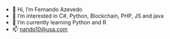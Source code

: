 - 👋 Hi, I’m Fernando Azevedo
- 👀 I’m interested in  C#, Python, Blockchain, PHP, JS and java
- 🌱 I’m currently learning  Python and R
- 📫 nando10@usa.com

<!---
FernandoAzevedo1309/FernandoAzevedo1309 is a ✨ special ✨ repository because its `README.md` (this file) appears on your GitHub profile.
You can click the Preview link to take a look at your changes.
--->
